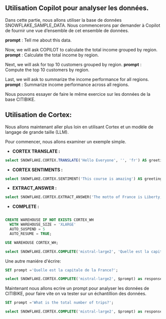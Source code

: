 ## Utilisation Copilot pour analyser les données.
Dans cette partie, nous allons utiliser la base de données SNOWFLAKE_SAMPLE_DATA.
Nous commencerons par demander à Copilot de fournir une vue d’ensemble de cet ensemble de données.

**prompt** : Tell me about this data.

Now, we will ask COPILOT to calculate the total income grouped by region.
**prompt** : Calculate the total income by region.

Next, we will ask for top 10 customers grouped by region.
**prompt** : Compute the top 10 customers by region.

Last, we will ask to summarize the income performance for all regions.
**prompt** : Summarize income performance across all regions.

Nous pouvons essayer de faire le même exercice sur les données de la base CITIBIKE.


## Utilisation de Cortex:

Nous allons maintenant aller plus loin en utilisant Cortex et un modèle de langage de grande taille (LLM).

Pour commencer, nous allons examiner un exemple simple.


* **CORTEX TRANSLATE :**

```sql
select SNOWFLAKE.CORTEX.TRANSLATE('Hello Everyone', '', 'fr') AS greeting;
```



* **CORTEX SENTIMENTS :**

```sql
select SNOWFLAKE.CORTEX.SENTIMENT('This course is amazing') AS greeting;
```

* **EXTRACT_ANSWER :**

```sql
select SNOWFLAKE.CORTEX.EXTRACT_ANSWER('The motto of France is Liberty, Equality, Fraternity.It originated during the French Revolution of 1789 and embodies the fundamental values of the French Republic.', 'what is the motto france') AS response;
```

* **COMPLETE :**

```sql

CREATE WAREHOUSE IF NOT EXISTS CORTEX_WH
  WITH WAREHOUSE_SIZE = 'XLARGE'
  AUTO_SUSPEND = 5
  AUTO_RESUME = TRUE;

USE WAREHOUSE CORTEX_WH;

select SNOWFLAKE.CORTEX.COMPLETE('mistral-large2', 'Quelle est la capitale de la France?') as response_to_prompt;
```
Une autre maniére d'écrire:

```sql
SET prompt ='Quelle est la capitale de la France?';

select SNOWFLAKE.CORTEX.COMPLETE('mistral-large2', $prompt) as response_to_prompt;
```

Maintenant nous allons ecrire un prompt pour analyser les données de CITIBIKE, pour faire vite on va tester sur un échantillion des données.

```sql
SET prompt ='What is the total number of trips?';

select SNOWFLAKE.CORTEX.COMPLETE('mistral-large2', $prompt) as response_to_prompt from trips;
```


